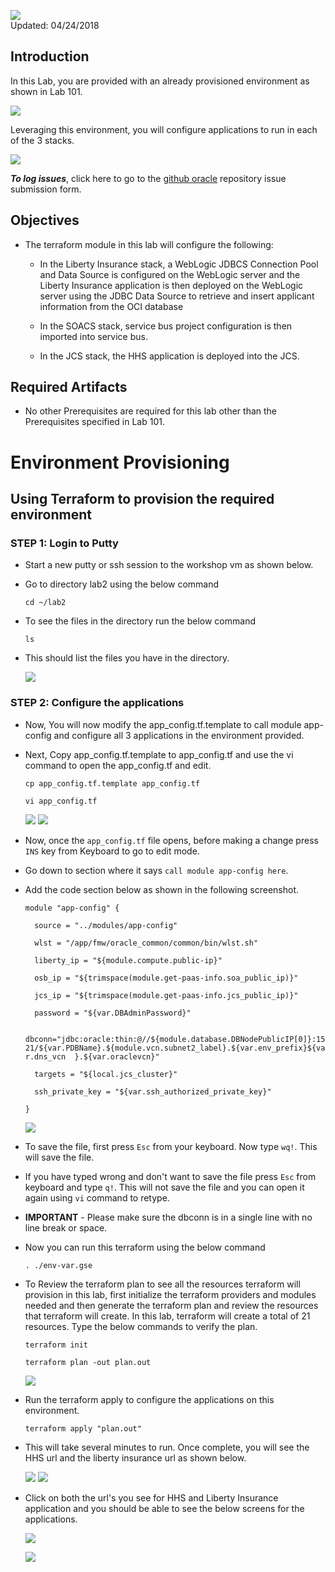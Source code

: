 ![](images/201/header201.png)  
Updated: 04/24/2018

## Introduction

In this Lab, you are provided with an already provisioned environment as shown in Lab 101.

  ![](images/201/1.png)

Leveraging this environment, you will configure applications to run in each of the 3 stacks.  

  ![](images/201/2.png)
  
**_To log issues_**, click here to go to the [github oracle](https://github.com/oracle/learning-library/issues/new) repository issue submission form.

## Objectives

- The terraform module in this lab will configure the following:
  
  * In the Liberty Insurance stack, a WebLogic JDBCS Connection Pool and Data Source is configured on the WebLogic server and the Liberty Insurance application is then deployed on the WebLogic server using the JDBC Data Source to retrieve and insert applicant information from the OCI database
  
  * In the SOACS stack, service bus project configuration is then imported into service bus.
  
  * In the JCS stack, the HHS application is deployed into the JCS.


## Required Artifacts

- No other Prerequisites are required for this lab other than the Prerequisites specified in Lab 101.

# Environment Provisioning

## Using Terraform to provision the required environment

### **STEP 1**: Login to Putty

- Start a new putty or ssh session to the workshop vm as shown below.

- Go to directory lab2 using the below command

  `cd ~/lab2`

- To see the files in the directory run the below command

  `ls`

- This should list the files you have in the directory.

  ![](images/201/3.png)

### **STEP 2**: Configure the applications

- Now, You will now modify the app_config.tf.template to call module app-config and configure all 3 applications in the environment provided.

- Next, Copy app_config.tf.template to app_config.tf and use the vi command to open the app_config.tf and edit.

  `cp app_config.tf.template app_config.tf`
  
  `vi app_config.tf`
  
  ![](images/201/4.png)
  ![](images/201/5.png)

- Now, once the `app_config.tf` file opens, before making a change press `INS` key from Keyboard to go to edit mode.

- Go down to section where it says `call module app-config here`.

- Add the code section below as shown in the following screenshot.

  `module "app-config" {`
  
    `  source = "../modules/app-config"`
    
    `  wlst = "/app/fmw/oracle_common/common/bin/wlst.sh"`
    
    `  liberty_ip = "${module.compute.public-ip}"`
    
    `  osb_ip = "${trimspace(module.get-paas-info.soa_public_ip)}"`
    
    `  jcs_ip = "${trimspace(module.get-paas-info.jcs_public_ip)}"`
    
    `  password = "${var.DBAdminPassword}"`
    
    `  dbconn="jdbc:oracle:thin:@//${module.database.DBNodePublicIP[0]}:1521/${var.PDBName}.${module.vcn.subnet2_label}.${var.env_prefix}${va   r.dns_vcn  }.${var.oraclevcn}"`
      
    `  targets = "${local.jcs_cluster}"`
    
    `  ssh_private_key = "${var.ssh_authorized_private_key}"`
    
  `}`
  

  ![](images/201/6.png)
  
- To save the file, first press `Esc` from your keyboard. Now type `wq!`. This will save the file.

- If you have typed wrong and don't want to save the file press `Esc` from keyboard and type `q!`. This will not save the file and you  can open it again using `vi` command to retype.

- **IMPORTANT** - Please make sure the dbconn is in a single line with no line break or space.

- Now you can run this terraform using the below command
  
  `. ./env-var.gse`
  
- To Review the terraform plan to see all the resources terraform will provision in this lab, first initialize the terraform providers and modules needed and then generate the terraform plan and review the resources that terraform will create. In this lab, terraform will create a total of 21 resources. Type the below commands to verify the plan.

  `terraform init`
  
  `terraform plan -out plan.out`
  
  ![](images/201/7.png)
  
- Run the terraform apply to configure the applications on this environment.

  `terraform apply "plan.out"`

- This will take several minutes to run. Once complete, you will see the HHS url and the liberty insurance url as shown below.

  ![](images/201/8.png)
  ![](images/201/9.png)
  
- Click on both the url's you see for HHS and Liberty Insurance application and you should be able to see the below screens for the applications.

  ![](images/201/10.png)
  
  ![](images/201/11.png)

  



